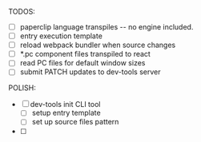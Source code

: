 TODOS:

- [ ] paperclip language transpiles -- no engine included.
- [ ] entry execution template
- [ ] reload webpack bundler when source changes
- [ ] *.pc component files transpiled to react
- [ ] read PC files for default window sizes
- [ ] submit PATCH updates to dev-tools server

POLISH:

- [ ] dev-tools init CLI tool
  - [ ] setup entry template
  - [ ] set up source files pattern
- [ ] 